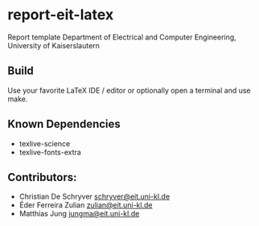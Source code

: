 # report-eit-latex
Report template Department of Electrical and Computer Engineering, University of Kaiserslautern

## Build
Use your favorite LaTeX IDE / editor or optionally open a terminal and use make.

## Known Dependencies
* texlive-science
* texlive-fonts-extra

## Contributors:
* Christian De Schryver <schryver@eit.uni-kl.de>
* Éder Ferreira Zulian <zulian@eit.uni-kl.de>
* Matthias Jung <jungma@eit.uni-kl.de>
